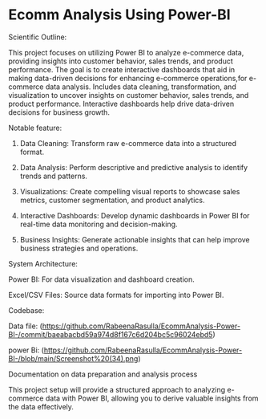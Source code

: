# Ecomm Analysis Using Power-BI


Scientific Outline:

        
This project focuses on utilizing Power BI to analyze e-commerce data, providing insights into customer behavior, sales trends, and product performance. The goal is to create interactive dashboards that aid in making data-driven decisions for enhancing e-commerce operations,for e-commerce data analysis. Includes data cleaning, transformation, and visualization to uncover insights on customer behavior, sales trends, and product performance. Interactive dashboards help drive data-driven decisions for business growth.


Notable feature:


1. Data Cleaning: Transform raw e-commerce data into a structured format.  
      
      
2. Data Analysis: Perform descriptive and predictive analysis to identify trends and patterns.
     
      
3. Visualizations: Create compelling visual reports to showcase sales metrics, customer segmentation, and product analytics.
     

4. Interactive Dashboards: Develop dynamic dashboards in Power BI for real-time data monitoring and decision-making.
     
      
5. Business Insights: Generate actionable insights that can help improve business strategies and operations.

   

System Architecture:


Power BI: For data visualization and dashboard creation.  


Excel/CSV Files: Source data formats for importing into Power BI.


Codebase:


Data file:  (https://github.com/RabeenaRasulla/EcommAnalysis-Power-BI-/commit/baeabacbd59a974d8f167c6d204bc5c96024ebd5)

power Bi:   (https://github.com/RabeenaRasulla/EcommAnalysis-Power-BI-/blob/main/Screenshot%20(34).png)


Documentation on data preparation and analysis process


This project setup will provide a structured approach to analyzing e-commerce data with Power BI, allowing you to derive valuable insights from the data effectively.
